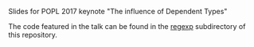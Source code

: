 Slides for POPL 2017 keynote "The influence of Dependent Types"

The code featured in the talk can be found in the [regexp](../regexp)
subdirectory of this repository.
